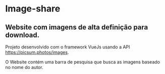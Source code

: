 # Image-share
## Website com imagens de alta definição para download. 

Projeto desenvolvido com o framework VueJs usando a API https://picsum.photos/images.

O Website contém uma barra de pesquisa que busca as imagens baseado no nome do autor.

